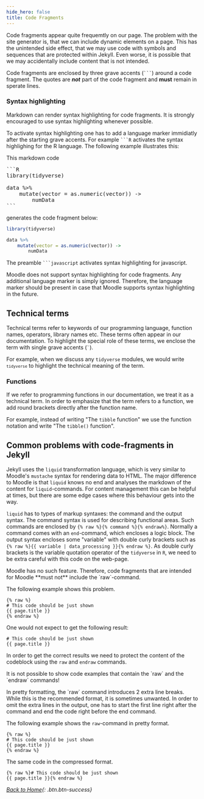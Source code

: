 ```yaml
---
hide_hero: false
title: Code Fragments
---
```


Code fragments appear quite frequemtly on our page. The problem with the site generator is, that we can include dynamic elements on a page. This has the unintended side effect, that we may use code with symbols and sequences that are protected within Jekyll. Even worse, it is possible that we may accidentally include content that is not intended. 

Code fragments are enclosed by three grave accents (<code>```</code>) around a code fragment. The quotes are ***not*** part of the code fragment and **must** remain in sperate lines. 

### Syntax highlighting

Markdown can render syntax highlighting for code fragments. It is strongly encouraged to use syntax highlighting whenever possible.

To activate syntax highlighting one has to add a language marker immidiatly after the starting grave accents. For example <code>```R</code> activates the syntax highlighing for the R language. The following example illustrates this: 

This markdown code 

<pre>
```R
library(tidyverse)

data %>% 
    mutate(vector = as.numeric(vector)) -> 
        numData
```
</pre>

generates the code fragment below:

```R
library(tidyverse)

data %>% 
    mutate(vector = as.numeric(vector)) -> 
        numData
```


The preamble <code>```javascript</code> activates syntax highlighting for javascript. 

<p class="alert alert-warning" markdown=1>Moodle does not support syntax highlighting for code fragments. Any additional language marker is simply ignored. Therefore, the language marker should be present in case that Moodle supports syntax highlighting in the future.</p>


## Technical terms

Technical terms refer to keywords of our programming language, function names, operators, library names etc. These terms often appear in our documentation. To highlight the special role of these terms, we enclose the term with single grave accents (<code>`</code>). 

For example, when we discuss any `tidyverse` modules, we would write <code>`tidyverse`</code> to highlight the technical meaning of the term. 

### Functions

If we refer to programming functions in our documentation, we treat it as a technical term. In order to emphasize that the term refers to a function, we add round brackets directly after the function name. 

For example, instead of writing "The `tibble` function" we use the function notation and write "The `tibble()` function". 

## Common problems with code-fragments in Jekyll

Jekyll uses the `liquid` transformation language, which is very similar to Moodle's `mustache` syntax for rendering data to HTML. The major difference to Moodle is that `liquid` knows no end and analyses the markdown of the content for `liquid`-commands. For content management this can be helpful at times, but there are some edge cases where this behaviour gets into the way. 

`liquid` has to types of markup syntaxes: the command and the output syntax. The command syntax is used for describing functional areas. Such commands are enclosed by `{% raw %}{% command %}{% endraw%}`. Normally a command comes with an `end`-command, which encloses a logic block. The output syntax encloses some "variable" with double curly brackets such as `{% raw %}{{ variable | data_processing }}{% endraw %}`. As double curly brackets is the variable quotation operator of the `tidyverse` in `R`, we need to be extra careful with this code on the web-page.

<p class="alert alert-warning" markdown=1>Moodle has no such feature. Therefore, code fragments that are intended for Moodle **must not** include the `raw`-command. </p>

The following example shows this problem. 

```
{% raw %}
# This code should be just shown
{{ page.title }}
{% endraw %}
```

One would not expect to get the following result: 

```
# This code should be just shown
{{ page.title }}
```

In order to get the correct results we need to protect the content of the codeblock using the `raw` and `endraw` commands. 

<p class="alert alert-danger" markdown=1>It is not possible to show code examples that contain the `raw` and the `endraw` commands!</p>

<p class="alert alert-warning" markdown=1>
In pretty formatting, the `raw` command introduces 2 extra line breaks. While this is the recommended format, it is sometimes unwanted. In order to omit the extra lines in the output, one has to start the first line right after the command and end the code right before the end command. 
</p>


The following example shows the `raw`-command in pretty format. 

```
{% raw %}
# This code should be just shown
{{ page.title }}
{% endraw %}
```

The same code in the compressed format.  


```
{% raw %}# This code should be just shown
{{ page.title }}{% endraw %}
```
[<i class="fa fa-home"/> Back to Home](https://www.dxi.ai/styleguide/){: .btn.btn-success}
